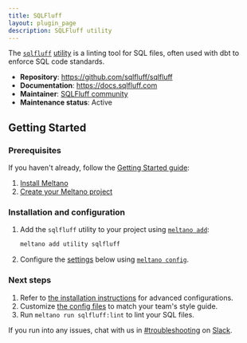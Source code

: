 ```yaml
---
title: SQLFluff
layout: plugin_page
description: SQLFluff utility
---
```


The [`sqlfluff`](https://github.com/sqlfluff/sqlfluff) [utility](https://docs.meltano.com/concepts/plugins#utilities) is a linting tool for SQL files, often used with dbt to enforce SQL code standards.

- **Repository**: <https://github.com/sqlfluff/sqlfluff>
- **Documentation**: <https://docs.sqlfluff.com>
- **Maintainer**: [SQLFluff community](https://www.sqlfluff.com/)
- **Maintenance status**: Active

## Getting Started

### Prerequisites

If you haven't already, follow the [Getting Started guide](https://docs.meltano.com/getting-started.html):

1. [Install Meltano](https://docs.meltano.com/getting-started.html#install-meltano)
1. [Create your Meltano project](https://docs.meltano.com/getting-started.html#create-your-meltano-project)

### Installation and configuration

1. Add the `sqlfluff` utility to your project using [`meltano add`](https://docs.meltano.com/command-line-interface.html#add):

    ```bash
    meltano add utility sqlfluff
    ```

1. Configure the [settings](#settings) below using [`meltano config`](https://docs.meltano.com/command-line-interface.html#config).

### Next steps

1. Refer to [the installation instructions](https://docs.meltano.com/concepts/plugins#sqlfluff) for advanced configurations.
1. Customize [the config files](https://docs.sqlfluff.com/en/stable/configuration.html) to match your team's style guide.
1. Run `meltano run sqlfluff:lint` to lint your SQL files.

If you run into any issues, chat with us in [#troubleshooting](https://meltano.slack.com/archives/C01TCRBBJD7) on [Slack](https://meltano.com/slack).
